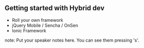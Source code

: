 ##  Getting started with Hybrid dev

* Roll your own framework
* jQuery Mobile / Sencha / OnSen
* Ionic Framework 

note:
    Put your speaker notes here.
    You can see them pressing 's'.

